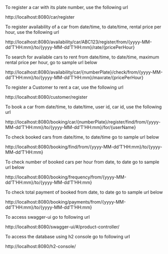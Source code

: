 To register a car with its plate number, use the following url

http://localhost:8080/car/register

To register availability of a car from date/time, to date/time, rental price per hour, use the following url

http://localhost:8080/availability/car/ABC123/register/from/{yyyy-MM-dd’T’HH:mm}/to/{yyyy-MM-dd’T’HH:mm}/rate/{pricePerHour}

To search for available cars to rent from date/time, to date/time, maximum rental price per hour, go to sample url below

http://localhost:8080/availability/car/{numberPlate}/check/from/{yyyy-MM-dd’T’HH:mm}/to/{yyyy-MM-dd’T’HH:mm}/maxrate/{pricePerHour}

To register a Customer to rent a car, use the following url

http://localhost:8080/customer/register

To book a car from date/time, to date/time, user id, car id, use the following url

http://localhost:8080/booking/car/{numberPlate}/register/find/from/{yyyy-MM-dd’T’HH:mm}/to/{yyyy-MM-dd’T’HH:mm}/for/{userName}

To check booked cars from date/time, to date/time go to sample url below

http://localhost:8080/booking/find/from/{yyyy-MM-dd’T’HH:mm}/to/{yyyy-MM-dd’T’HH:mm}

To check number of booked cars per hour from date, to date go to sample url below

http://localhost:8080/booking/frequency/from/{yyyy-MM-dd’T’HH:mm}/to/{yyyy-MM-dd’T’HH:mm}

To check total payment of booked from date, to date go to sample url below

http://localhost:8080/booking/payments/from/{yyyy-MM-dd’T’HH:mm}/to/{yyyy-MM-dd’T’HH:mm}

To access swagger-ui go to following url

http://localhost:8080/swagger-ui/#/product-controller/

To access the database using h2 console go to following url

http://localhost:8080/h2-console/

